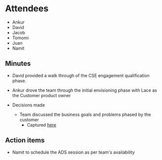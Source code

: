 # Attendees

* Ankur
* David
* Jacob
* Tomomi
* Juan
* Namit

## Minutes

* David provided a walk through of the CSE engagement qualification phase.
* Ankur drove the team through the initial envisioning phase with Lace as the Customer product owner

* Decisions made
  * Team discussed the business goals and problems phased by the customer
    * Captured [here](https://microsoft-my.sharepoint.com/:i:/p/anbadh/EVuhXTy1s7VBg60IUiGOBZkB4mENJVE3upfu1yr7_tMBkg?e=YKgBm1)

## Action items

* Namit to schedule the ADS session as per team's availability
